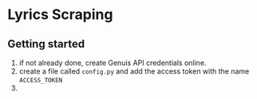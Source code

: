 # Lyrics Scraping

## Getting started
1. if not already done, create Genuis API credentials online.
2. create a file called ``config.py`` and add the access token with the name ``ACCESS_TOKEN``
3. 